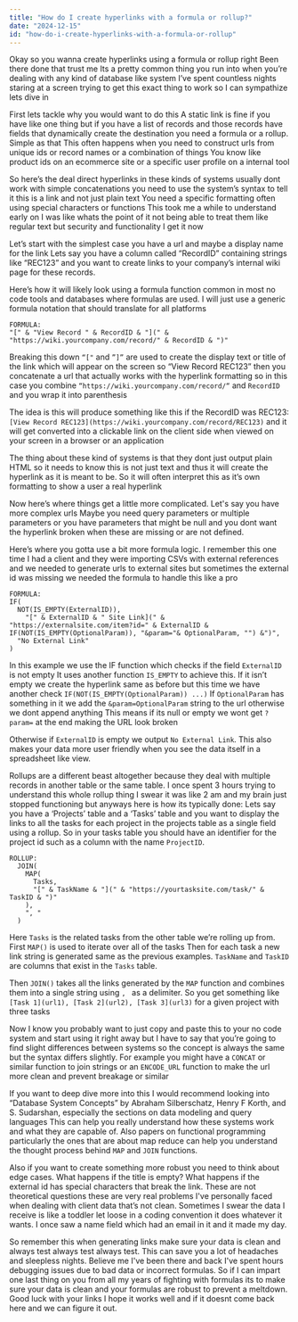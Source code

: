 ```yaml
---
title: "How do I create hyperlinks with a formula or rollup?"
date: "2024-12-15"
id: "how-do-i-create-hyperlinks-with-a-formula-or-rollup"
---
```


Okay so you wanna create hyperlinks using a formula or rollup right Been there done that trust me Its a pretty common thing you run into when you’re dealing with any kind of database like system I’ve spent countless nights staring at a screen trying to get this exact thing to work so I can sympathize lets dive in

First lets tackle why you would want to do this A static link is fine if you have like one thing but if you have a list of records and those records have fields that dynamically create the destination you need a formula or a rollup. Simple as that This often happens when you need to construct urls from unique ids or record names or a combination of things You know like product ids on an ecommerce site or a specific user profile on a internal tool

So here’s the deal direct hyperlinks in these kinds of systems usually dont work with simple concatenations you need to use the system’s syntax to tell it this is a link and not just plain text You need a specific formatting often using special characters or functions This took me a while to understand early on I was like whats the point of it not being able to treat them like regular text but security and functionality I get it now

Let’s start with the simplest case you have a url and maybe a display name for the link Lets say you have a column called “RecordID” containing strings like “REC123” and you want to create links to your company’s internal wiki page for these records.

Here’s how it will likely look using a formula function common in most no code tools and databases where formulas are used. I will just use a generic formula notation that should translate for all platforms

```
FORMULA:
"[" & "View Record " & RecordID & "](" & "https://wiki.yourcompany.com/record/" & RecordID & ")"
```

Breaking this down `“["` and `”]”` are used to create the display text or title of the link which will appear on the screen so “View Record REC123” then you concatenate a url that actually works with the hyperlink formatting so in this case you combine `“https://wiki.yourcompany.com/record/“` and `RecordID` and you wrap it into parenthesis

The idea is this will produce something like this if the RecordID was REC123: `[View Record REC123](https://wiki.yourcompany.com/record/REC123)` and it will get converted into a clickable link on the client side when viewed on your screen in a browser or an application

The thing about these kind of systems is that they dont just output plain HTML so it needs to know this is not just text and thus it will create the hyperlink as it is meant to be. So it will often interpret this as it’s own formatting to show a user a real hyperlink

Now here’s where things get a little more complicated. Let's say you have more complex urls Maybe you need query parameters or multiple parameters or you have parameters that might be null and you dont want the hyperlink broken when these are missing or are not defined.

Here’s where you gotta use a bit more formula logic. I remember this one time I had a client and they were importing CSVs with external references and we needed to generate urls to external sites but sometimes the external id was missing we needed the formula to handle this like a pro

```
FORMULA:
IF(
  NOT(IS_EMPTY(ExternalID)),
    "[" & ExternalID & " Site Link](" & "https://externalsite.com/item?id=" & ExternalID & IF(NOT(IS_EMPTY(OptionalParam)), "&param="& OptionalParam, "") &")",
  "No External Link"
)
```
In this example we use the IF function which checks if the field `ExternalID` is not empty It uses another function `IS_EMPTY` to achieve this. If it isn’t empty we create the hyperlink same as before but this time we have another check `IF(NOT(IS_EMPTY(OptionalParam)) ...)` If `OptionalParam` has something in it we add the `&param=OptionalParam` string to the url otherwise we dont append anything This means if its null or empty we wont get `?param=` at the end making the URL look broken

Otherwise if `ExternalID` is empty we output `No External Link`. This also makes your data more user friendly when you see the data itself in a spreadsheet like view.

Rollups are a different beast altogether because they deal with multiple records in another table or the same table. I once spent 3 hours trying to understand this whole rollup thing I swear it was like 2 am and my brain just stopped functioning but anyways here is how its typically done:
Lets say you have a ‘Projects’ table and a ‘Tasks’ table and you want to display the links to all the tasks for each project in the projects table as a single field using a rollup. So in your tasks table you should have an identifier for the project id such as a column with the name `ProjectID`.

```
ROLLUP:
  JOIN(
    MAP(
      Tasks,
      "[" & TaskName & "](" & "https://yourtasksite.com/task/" & TaskID & ")"
    ),
    ", "
  )
```

Here `Tasks` is the related tasks from the other table we’re rolling up from. First `MAP()` is used to iterate over all of the tasks Then for each task a new link string is generated same as the previous examples. `TaskName` and `TaskID` are columns that exist in the `Tasks` table.

Then `JOIN()` takes all the links generated by the `MAP` function and combines them into a single string using `, ` as a delimiter. So you get something like `[Task 1](url1), [Task 2](url2), [Task 3](url3)` for a given project with three tasks

Now I know you probably want to just copy and paste this to your no code system and start using it right away but I have to say that you’re going to find slight differences between systems so the concept is always the same but the syntax differs slightly. For example you might have a `CONCAT` or similar function to join strings or an `ENCODE_URL` function to make the url more clean and prevent breakage or similar

If you want to deep dive more into this I would recommend looking into “Database System Concepts” by Abraham Silberschatz, Henry F Korth, and S. Sudarshan, especially the sections on data modeling and query languages This can help you really understand how these systems work and what they are capable of. Also papers on functional programming particularly the ones that are about map reduce can help you understand the thought process behind `MAP` and `JOIN` functions.

Also if you want to create something more robust you need to think about edge cases. What happens if the title is empty? What happens if the external id has special characters that break the link. These are not theoretical questions these are very real problems I've personally faced when dealing with client data that’s not clean. Sometimes I swear the data I receive is like a toddler let loose in a coding convention it does whatever it wants. I once saw a name field which had an email in it and it made my day.

So remember this when generating links make sure your data is clean and always test always test always test. This can save you a lot of headaches and sleepless nights. Believe me I've been there and back I've spent hours debugging issues due to bad data or incorrect formulas. So if I can impart one last thing on you from all my years of fighting with formulas its to make sure your data is clean and your formulas are robust to prevent a meltdown. Good luck with your links I hope it works well and if it doesnt come back here and we can figure it out.
